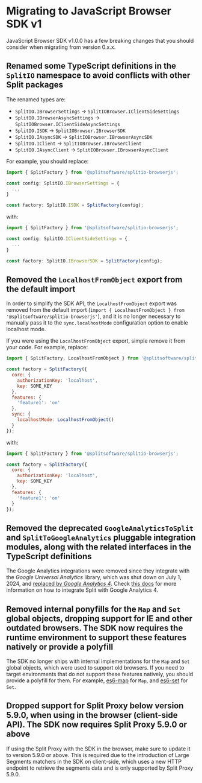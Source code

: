 # Migrating to JavaScript Browser SDK v1

JavaScript Browser SDK v1.0.0 has a few breaking changes that you should consider when migrating from version 0.x.x.

## Renamed some TypeScript definitions in the `SplitIO` namespace to avoid conflicts with other Split packages

The renamed types are:
- `SplitIO.IBrowserSettings` -> `SplitIOBrowser.IClientSideSettings`
- `SplitIO.IBrowserAsyncSettings` -> `SplitIOBrowser.IClientSideAsyncSettings`
- `SplitIO.ISDK` -> `SplitIOBrowser.IBrowserSDK`
- `SplitIO.IAsyncSDK` -> `SplitIOBrowser.IBrowserAsyncSDK`
- `SplitIO.IClient` -> `SplitIOBrowser.IBrowserClient`
- `SplitIO.IAsyncClient` -> `SplitIOBrowser.IBrowserAsyncClient`

For example, you should replace:

```ts
import { SplitFactory } from '@splitsoftware/splitio-browserjs';

const config: SplitIO.IBrowserSettings = {
  ...
}

const factory: SplitIO.ISDK = SplitFactory(config);
```

with:

```ts
import { SplitFactory } from '@splitsoftware/splitio-browserjs';

const config: SplitIO.IClientSideSettings = {
  ...
}

const factory: SplitIO.IBrowserSDK = SplitFactory(config);
```


## Removed the `LocalhostFromObject` export from the default import

In order to simplify the SDK API, the `LocalhostFromObject` export was removed from the default import (`import { LocalhostFromObject } from '@splitsoftware/splitio-browserjs'`), and it is no longer necessary to manually pass it to the `sync.localhostMode` configuration option to enable localhost mode.

If you were using the `LocalhostFromObject` export, simple remove it from your code. For example, replace:

```js
import { SplitFactory, LocalhostFromObject } from '@splitsoftware/splitio-browserjs';

const factory = SplitFactory({
  core: {
    authorizationKey: 'localhost',
    key: SOME_KEY
  },
  features: {
    'feature1': 'on'
  },
  sync: {
    localhostMode: LocalhostFromObject()
  }
});
```

with:

```js
import { SplitFactory } from '@splitsoftware/splitio-browserjs';

const factory = SplitFactory({
  core: {
    authorizationKey: 'localhost',
    key: SOME_KEY
  },
  features: {
    'feature1': 'on'
  }
});
```

## Removed the deprecated `GoogleAnalyticsToSplit` and `SplitToGoogleAnalytics` pluggable integration modules, along with the related interfaces in the TypeScript definitions

The Google Analytics integrations were removed since they integrate with the *Google Universal Analytics* library, which was shut down on July 1, 2024, and [replaced by *Google Analytics 4*](https://support.google.com/analytics/answer/11583528?hl=en). Check [this docs](https://help.split.io/hc/en-us/articles/360040838752-Google-Analytics#google-analytics-4-ga4) for more information on how to integrate Split with Google Analytics 4.

## Removed internal ponyfills for the `Map` and `Set` global objects, dropping support for IE and other outdated browsers. The SDK now requires the runtime environment to support these features natively or provide a polyfill

The SDK no longer ships with internal implementations for the `Map` and `Set` global objects, which were used to support old browsers.
If you need to target environments that do not support these features natively, you should provide a polyfill for them. For example, [es6-map](https://github.com/medikoo/es6-map) for `Map`, and [es6-set](https://github.com/medikoo/es6-set) for `Set`.

## Dropped support for Split Proxy below version 5.9.0, when using in the browser (client-side API). The SDK now requires Split Proxy 5.9.0 or above

If using the Split Proxy with the SDK in the browser, make sure to update it to version 5.9.0 or above. This is required due to the introduction of Large Segments matchers in the SDK on client-side, which uses a new HTTP endpoint to retrieve the segments data and is only supported by Split Proxy 5.9.0.

